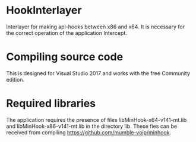 # HookInterlayer
Interlayer for making api-hooks between x86 and x64. It is necessary for the correct operation of the application Intercept.

# Compiling source code
This is designed for Visual Studio 2017 and works with the free Community edition.

# Required libraries
The application requires the presence of files libMinHook-x64-v141-mt.lib and libMinHook-x86-v141-mt.lib in the directory lib. These fies can be received from compiling https://github.com/mumble-voip/minhook.
